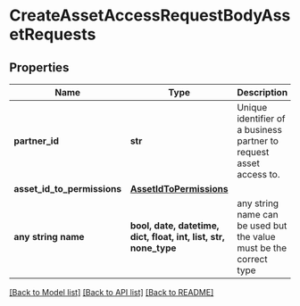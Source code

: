 # CreateAssetAccessRequestBodyAssetRequests


## Properties
Name | Type | Description | Notes
------------ | ------------- | ------------- | -------------
**partner_id** | **str** | Unique identifier of a business partner to request asset access to. | 
**asset_id_to_permissions** | [**AssetIdToPermissions**](AssetIdToPermissions.md) |  | 
**any string name** | **bool, date, datetime, dict, float, int, list, str, none_type** | any string name can be used but the value must be the correct type | [optional]

[[Back to Model list]](../README.md#documentation-for-models) [[Back to API list]](../README.md#documentation-for-api-endpoints) [[Back to README]](../README.md)


